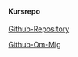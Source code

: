 #### Kursrepo

[Github-Repository](https://github.com/OskarDans/dbwebb-design)

[Github-Om-Mig](https://github.com/OskarDans/dbwebb-design/blob/master/content/index.md)
